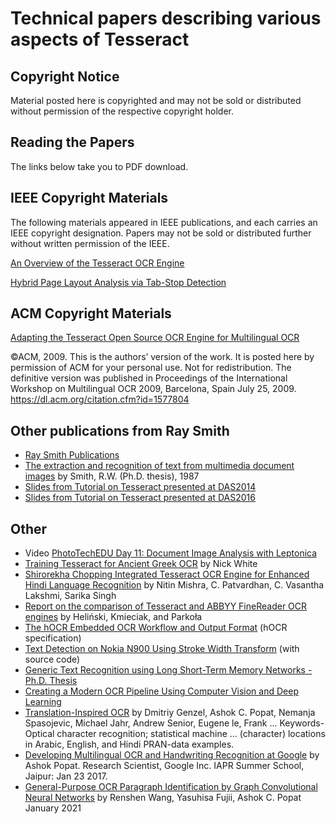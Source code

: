 # Technical papers describing various aspects of Tesseract

## Copyright Notice

Material posted here is copyrighted and may not be sold or distributed without permission of the respective copyright holder.

## Reading the Papers

The links below take you to PDF download.

## IEEE Copyright Materials

The following materials appeared in IEEE publications, and each carries an IEEE copyright designation. Papers may not be sold or distributed further without written permission of the IEEE.

[An Overview of the Tesseract OCR Engine](https://github.com/tesseract-ocr/docs/blob/main/tesseracticdar2007.pdf)

[Hybrid Page Layout Analysis via Tab-Stop Detection](https://github.com/tesseract-ocr/docs/blob/main/PageLayoutAnalysisICDAR2.pdf)


## ACM Copyright Materials

[Adapting the Tesseract Open Source OCR Engine for Multilingual OCR](https://github.com/tesseract-ocr/docs/blob/main/MOCRadaptingtesseract2.pdf)

©ACM, 2009. This is the authors’ version of the work. It is posted here by permission of ACM for your personal use. Not for redistribution. The definitive version was published in Proceedings of the International Workshop on Multilingual OCR 2009, Barcelona,
Spain July 25, 2009. https://dl.acm.org/citation.cfm?id=1577804

## Other publications from Ray Smith

  * [Ray Smith Publications](https://research.google.com/pubs/author4479.html)
  * [The extraction and recognition of text from multimedia document images](https://ethos.bl.uk/OrderDetails.do?uin=uk.bl.ethos.380162) by Smith, R.W. (Ph.D. thesis), 1987
  * [Slides from Tutorial on Tesseract presented at DAS2014](https://drive.google.com/file/d/0B7l10Bj_LprhbUlIUFlCdGtDYkE/edit?usp=sharing)
  * [Slides from Tutorial on Tesseract presented at DAS2016](https://github.com/tesseract-ocr/docs/tree/main/das_tutorial2016)

## Other

  * Video [PhotoTechEDU Day 11: Document Image Analysis with Leptonica](https://www.youtube.com/watch?v=pCZtGRUa_7s)
  * [Training Tesseract for Ancient Greek OCR](https://eutypon.gr/eutypon/pdf/e2012-29/e29-a01.pdf) by Nick White
  * [Shirorekha Chopping Integrated Tesseract OCR Engine for Enhanced Hindi Language Recognition](https://research.ijcaonline.org/volume39/number6/pxc3877076.pdf) by Nitin Mishra, C. Patvardhan, C. Vasantha Lakshmi, Sarika Singh
  * [Report on the comparison of Tesseract and ABBYY FineReader OCR engines](https://lib.psnc.pl/dlibra/docmetadata?id=358&from=publication&showContent=true) by Heliński, Kmieciak, and Parkoła
  * [The hOCR Embedded OCR Workflow and Output Format](https://github.com/kba/hocr-spec/) (hOCR specification)
  * [Text Detection on Nokia N900 Using Stroke Width Transform](https://sites.google.com/site/roboticssaurav/strokewidthnokia) (with source code)
  * [Generic Text Recognition using Long Short-Term Memory Networks - Ph.D. Thesis](https://kluedo.ub.uni-kl.de/files/4353/PhD_Thesis_Ul-Hasan.pdf)
  * [Creating a Modern OCR Pipeline Using Computer Vision and Deep Learning](https://blogs.dropbox.com/tech/2017/04/creating-a-modern-ocr-pipeline-using-computer-vision-and-deep-learning/)
  * [Translation-Inspired OCR](https://static.googleusercontent.com/media/research.google.com/en//pubs/archive/37260.pdf) by Dmitriy Genzel, Ashok C. Popat, Nemanja Spasojevic, Michael Jahr, Andrew Senior, Eugene le, Frank ... Keywords-Optical character recognition; statistical machine ... (character) locations in Arabic, English, and Hindi PRAN-data examples.
  * [Developing Multilingual OCR and Handwriting Recognition at Google](https://cdn.iiit.ac.in/cdn/cvit.iiit.ac.in/SSDA/slides/AshokPopat-IAPRJaipurJan2017.pdf) by Ashok Popat. Research Scientist, Google Inc. IAPR Summer School, Jaipur: Jan 23 2017.
  * [General-Purpose OCR Paragraph Identification by Graph Convolutional Neural Networks](https://arxiv.org/pdf/2101.12741.pdf) by Renshen Wang, Yasuhisa Fujii, Ashok C. Popat January 2021
  
  
